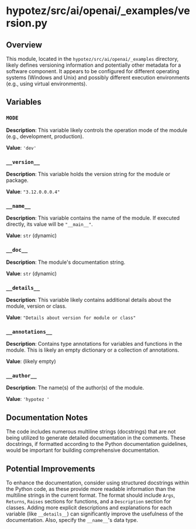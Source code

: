 # hypotez/src/ai/openai/_examples/version.py

## Overview

This module, located in the `hypotez/src/ai/openai/_examples` directory, likely defines versioning information and potentially other metadata for a software component.  It appears to be configured for different operating systems (Windows and Unix) and possibly different execution environments (e.g., using virtual environments).


## Variables

### `MODE`

**Description**: This variable likely controls the operation mode of the module (e.g., development, production).

**Value**: `'dev'`


### `__version__`

**Description**: This variable holds the version string for the module or package.

**Value**: `"3.12.0.0.0.4"`


### `__name__`

**Description**:  This variable contains the name of the module.  If executed directly, its value will be `"__main__"`.

**Value**: `str` (dynamic)


### `__doc__`

**Description**:  The module's documentation string.

**Value**: `str` (dynamic)


### `__details__`

**Description**: This variable likely contains additional details about the module, version or class.

**Value**: `"Details about version for module or class"`


### `__annotations__`

**Description**: Contains type annotations for variables and functions in the module.  This is likely an empty dictionary or a collection of annotations.

**Value**: (likely empty)


### `__author__`

**Description**: The name(s) of the author(s) of the module.

**Value**: `'hypotez '`


## Documentation Notes

The code includes numerous multiline strings (docstrings) that are not being utilized to generate detailed documentation in the comments. These docstrings, if formatted according to the Python documentation guidelines, would be important for building comprehensive documentation.


## Potential Improvements

To enhance the documentation, consider using structured docstrings within the Python code, as these provide more readable information than the multiline strings in the current format. The format should include `Args`, `Returns`, `Raises` sections for functions, and a `Description` section for classes. Adding more explicit descriptions and explanations for each variable (like `__details__`) can significantly improve the usefulness of the documentation. Also, specify the `__name__`'s data type.